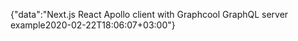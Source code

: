 {"data":"Next.js React Apollo client with Graphcool GraphQL server example2020-02-22T18:06:07+03:00"}
